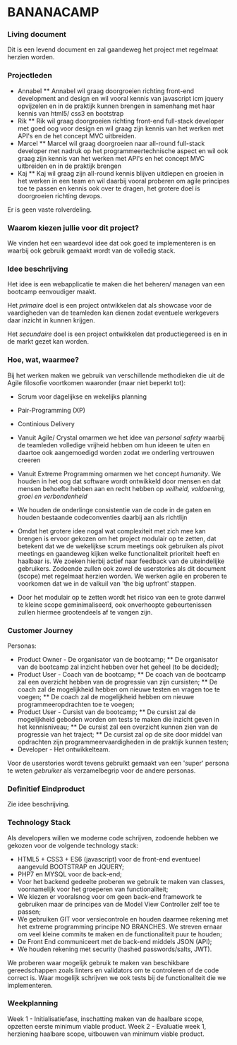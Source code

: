 # BANANACAMP
### Living document
Dit is een levend document en zal gaandeweg het project met regelmaat herzien worden.

### Projectleden

* Annabel
** Annabel wil graag doorgroeien richting front-end development  and design en wil vooral kennis van javascript icm jquery opvijzelen en in de praktijk kunnen brengen in samenhang met haar kennis van html5/ css3 en bootstrap
* Rik
** Rik wil graag doorgroeien richting front-end full-stack developer met goed oog voor design en wil graag zijn kennis van het werken met API's en de het concept MVC uitbreiden.
* Marcel
** Marcel wil graag doorgroeien naar all-round full-stack developer met nadruk op het programmeertechnische aspect en wil ook graag zijn kennis van het werken met API's en het concept MVC uitbreiden en in de praktijk brengen
* Kaj
** Kaj wil graag zijn all-round kennis blijven uitdiepen en groeien in het werken in een team en wil daarbij vooral proberen om agile principes toe te passen en kennis ook over te dragen, het grotere doel is doorgroeien richting devops.

Er is geen vaste rolverdeling.

### Waarom kiezen jullie voor dit project?

We vinden het een waardevol idee dat ook goed te implementeren is en waarbij ook gebruik gemaakt wordt van de volledig stack.

### Idee beschrijving

Het idee is een webapplicatie te maken die het beheren/ managen van een bootcamp eenvoudiger maakt.

Het *primaire* doel is een project ontwikkelen dat als showcase voor de vaardigheden van de teamleden kan dienen zodat eventuele werkgevers daar inzicht in kunnen krijgen.

Het *secundaire* doel is een project ontwikkelen dat productiegereed is en in de markt gezet kan worden.

### Hoe, wat, waarmee?

Bij het werken maken we gebruik van verschillende methodieken die uit de Agile filosofie voortkomen waaronder (maar niet beperkt tot):

* Scrum voor dagelijkse en wekelijks planning
* Pair-Programming (XP)
* Continious Delivery
* Vanuit Agile/ Crystal omarmen we het idee van *personal safety* waarbij de teamleden volledige vrijheid hebben om hun ideeen te uiten en daartoe ook aangemoedigd worden zodat we onderling vertrouwen creeren
* Vanuit Extreme Programming omarmen we het concept *humanity*. We houden in het oog dat software wordt ontwikkeld door mensen en dat mensen behoefte hebben aan en recht hebben op *veilheid, voldoening, groei en verbondenheid*
* We houden de onderlinge consistentie van de code in de gaten en houden bestaande codeconventies daarbij aan als richtlijn

* Omdat het grotere idee nogal wat complexiteit met zich mee kan brengen is ervoor gekozen om het project modulair op te zetten, dat betekent dat we de wekelijkse scrum meetings ook gebruiken als pivot meetings en gaandeweg kijken welke functionaliteit prioriteit heeft en haalbaar is. We zoeken hierbij actief naar feedback van de uiteindelijke gebruikers. Zodoende zullen ook zowel de userstories als dit document (scope) met regelmaat herzien worden. We werken agile en proberen te voorkomen dat we in de valkuil van 'the big upfront' stappen.
* Door het modulair op te zetten wordt het risico van een te grote danwel te kleine scope geminimaliseerd, ook onverhoopte gebeurtenissen zullen hiermee grootendeels af te vangen zijn.

### Customer Journey

Personas:

* Product Owner - De organisator van de bootcamp;
** De organisator van de bootcamp zal inzicht hebben over het geheel (to be decided);
* Product User - Coach van de bootcamp;
** De coach van de bootcamp zal een overzicht hebben van de progressie van zijn cursisten;
** De coach zal de mogelijkheid hebben om nieuwe testen en vragen toe te voegen;
** De coach zal de mogelijkheid hebben om nieuwe programmeeropdrachten toe te voegen;
* Product User - Cursist van de bootcamp;
** De cursist zal de mogelijkheid geboden worden om tests te maken die inzicht geven in het kennisniveau;
** De cursist zal een overzicht kunnen zien van de progressie van het traject;
** De cursist zal op de site door middel van opdrachten zijn programmeervaardigheden in de praktijk kunnen testen;
* Developer - Het ontwikkelteam.

Voor de userstories wordt tevens gebruikt gemaakt van een 'super' persona te weten *gebruiker* als verzamelbegrip voor de andere personas.

### Definitief Eindproduct

Zie idee beschrijving.

### Technology Stack

Als developers willen we moderne code schrijven, zodoende hebben we gekozen voor de volgende technology stack:

* HTML5 + CSS3 + ES6 (javascript) voor de front-end eventueel aangevuld BOOTSTRAP en JQUERY;
* PHP7 en MYSQL voor de back-end;
* Voor het backend gedeelte proberen we gebruik te maken van classes, voornamelijk voor het groeperen van functionaliteit;
* We kiezen er vooralsnog voor om geen back-end framework te gebruiken maar de principes van de Model View Controller zelf toe te passen;
* We gebruiken GIT voor versiecontrole en houden daarmee rekening met het extreme programming principe NO BRANCHES. We streven ernaar om veel kleine commits te maken en de functionaliteit puur te houden;
* De Front End communiceert met de back-end middels JSON (API);
* We houden rekening met security (hashed passwords/salts, JWT).

We proberen waar mogelijk gebruik te maken van beschikbare gereedschappen zoals linters en validators om te controleren of de code correct is. Waar mogelijk schrijven we ook tests bij de functionaliteit die we implementeren.

### Weekplanning
Week 1 - Initialisatiefase, inschatting maken van de haalbare scope, opzetten eerste minimum viable product.
Week 2 - Evaluatie week 1, herziening haalbare scope, uitbouwen van minimum viable product.

